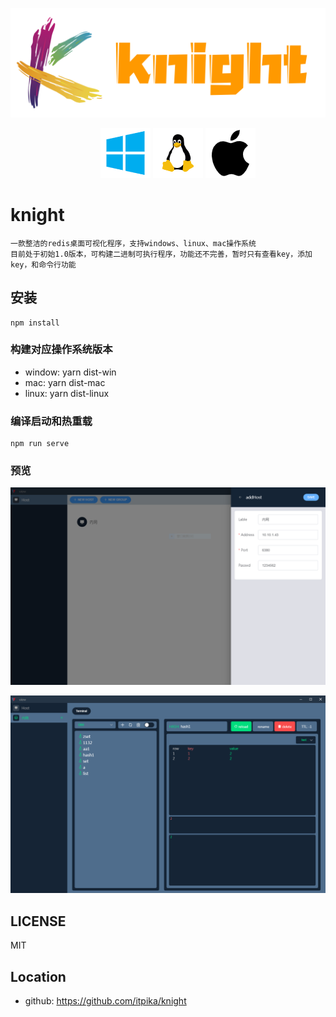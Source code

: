 ![avatar](./public/image/posters/posters2.png)

&emsp;&emsp;&emsp;&emsp;&emsp;&emsp;&emsp;&emsp;&emsp;&emsp;
![avatar](./public/image/os/windows.png)
![avatar](./public/image/os/linux.png)
![avatar](./public/image/os/mac.png)

# knight
```
一款整洁的redis桌面可视化程序，支持windows、linux、mac操作系统
目前处于初始1.0版本，可构建二进制可执行程序，功能还不完善，暂时只有查看key，添加key，和命令行功能
```
## 安装
```
npm install
```

### 构建对应操作系统版本
-   window: yarn dist-win
-   mac: yarn dist-mac
-   linux: yarn dist-linux

### 编译启动和热重载
```
npm run serve
```

### 预览
![avatar](./public/image/overview/knight1.png)

![avatar](./public/image/overview/knight2.png)

## LICENSE
MIT
## Location
- github: https://github.com/itpika/knight